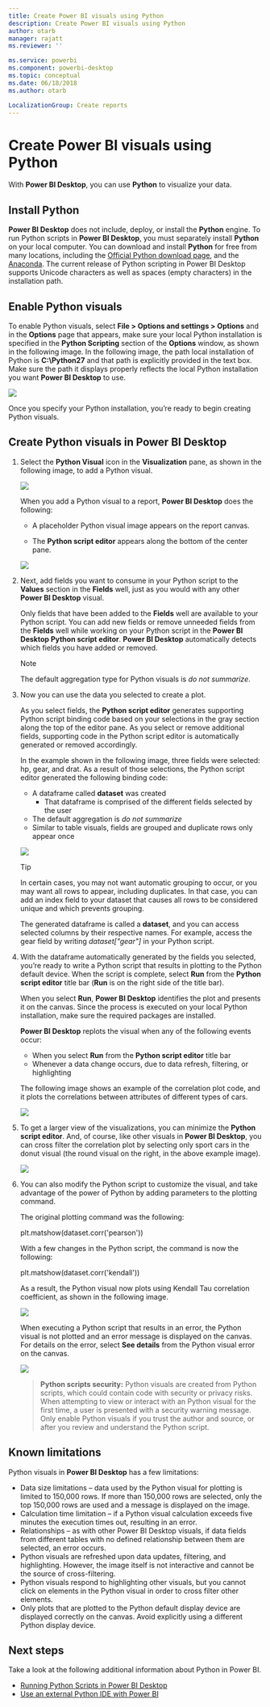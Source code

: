 ```yaml
---
title: Create Power BI visuals using Python
description: Create Power BI visuals using Python
author: otarb
manager: rajatt
ms.reviewer: ''

ms.service: powerbi
ms.component: powerbi-desktop
ms.topic: conceptual
ms.date: 06/18/2018
ms.author: otarb

LocalizationGroup: Create reports
---
```

# Create Power BI visuals using Python
With **Power BI Desktop**, you can use **Python** to visualize your data.

## Install Python
**Power BI Desktop** does not include, deploy, or install the **Python** engine. To run Python scripts in **Power BI Desktop**, you must separately install **Python** on your local computer. You can download and install **Python** for free from many locations, including the [Official Python download page](https://www.python.org/), and the [Anaconda](https://anaconda.org/anaconda/python/). The current release of Python scripting in Power BI Desktop supports Unicode characters as well as spaces (empty characters) in the installation path.

## Enable Python visuals
To enable Python visuals, select **File > Options and settings > Options** and in the **Options** page that appears, make sure your local Python installation is specified in the **Python Scripting** section of the **Options** window, as shown in the following image. In the following image, the path local installation of Python is **C:\Python27** and that path is explicitly provided in the text box. Make sure the path it displays properly reflects the local Python installation you want **Power BI Desktop** to use.
   
   ![](media/desktop-python-visuals/python-visuals-1.png)

Once you specify your Python installation, you’re ready to begin creating Python visuals.

## Create Python visuals in Power BI Desktop
1. Select the **Python Visual** icon in the **Visualization** pane, as shown in the following image, to add a Python visual.
   
   ![](media/desktop-python-visuals/python-visuals-2.png)

   When you add a Python visual to a report, **Power BI Desktop** does the following:
   
   - A placeholder Python visual image appears on the report canvas.
   
   - The **Python script editor** appears along the bottom of the center pane.
   
   ![](media/desktop-python-visuals/python-visuals-3.png)

2. Next, add fields you want to consume in your Python script to the **Values** section in the **Fields** well, just as you would with any other **Power BI Desktop** visual. 
    
    Only fields that have been added to the **Fields** well are available to your Python script. You can add new fields or remove unneeded fields from the **Fields** well while working on your Python script in the **Power BI Desktop Python script editor**. **Power BI Desktop** automatically detects which fields you have added or removed.
   
   > [!NOTE]
   > The default aggregation type for Python visuals is *do not summarize*.
   > 
   > 
   
3. Now you can use the data you selected to create a plot. 

    As you select fields, the **Python script editor** generates supporting Python script binding code based on your selections in the gray section along the top of the editor pane. As you select or remove additional fields, supporting code in the Python script editor is automatically generated or removed accordingly.
   
   In the example shown in the following image, three fields were selected: hp, gear, and drat. As a result of those selections, the Python script editor generated the following binding code:
   
   * A dataframe called **dataset** was created
     * That dataframe is comprised of the different fields selected by the user
   * The default aggregation is *do not summarize*
   * Similar to table visuals, fields are grouped and duplicate rows only appear once
   
   ![](media/desktop-python-visuals/python-visuals-4.png)
   
   > [!TIP]
   > In certain cases, you may not want automatic grouping to occur, or you may want all rows to appear, including duplicates. In that case, you can add an index field to your dataset that causes all rows to be considered unique and which prevents grouping.
   > 
   > 
   
   The generated dataframe is called a **dataset**, and you can access selected columns by their respective names. For example, access the gear field by writing *dataset["gear"]* in your Python script.

4. With the dataframe automatically generated by the fields you selected, you’re ready to write a Python script that results in plotting to the Python default device. When the script is complete, select **Run** from the **Python script editor** title bar (**Run** is on the right side of the title bar).
   
    When you select **Run**, **Power BI Desktop** identifies the plot and presents it on the canvas. Since the process is executed on your local Python installation, make sure the required packages are installed.
   
   **Power BI Desktop** replots the visual when any of the following events occur:
   
   * When you select **Run** from the **Python script editor** title bar
   * Whenever a data change occurs, due to data refresh, filtering, or highlighting

    The following image shows an example of the correlation plot code, and it plots the correlations between attributes of different types of cars.

    ![](media/desktop-python-visuals/python-visuals-5.png)

5. To get a larger view of the visualizations, you can minimize the **Python script editor**. And, of course, like other visuals in **Power BI Desktop**, you can cross filter the correlation plot by selecting only sport cars in the donut visual (the round visual on the right, in the above example image).

    ![](media/desktop-python-visuals/python-visuals-6.png)

6. You can also modify the Python script to customize the visual, and take advantage of the power of Python by adding parameters to the plotting command.

    The original plotting command was the following:

    plt.matshow(dataset.corr('pearson'))

    With a few changes in the Python script, the command is now the following:

    plt.matshow(dataset.corr('kendall'))

    As a result, the Python visual now plots using Kendall Tau correlation coefficient, as shown in the following image.

    ![](media/desktop-python-visuals/python-visuals-7.png)

    When executing a Python script that results in an error, the Python visual is not plotted and an error message is displayed on the canvas. For details on the error, select **See details** from the Python visual error on the canvas.

    ![](media/desktop-python-visuals/python-visuals-8.png)

    > **Python scripts security:** Python visuals are created from Python scripts, which could contain code with security or privacy risks. When attempting to view or interact with an Python visual for the first time, a user is presented with a security warning message. Only enable Python visuals if you trust the author and source, or after you review and understand the Python script.
    > 
    > 

## Known limitations
Python visuals in **Power BI Desktop** has a few limitations:

* Data size limitations – data used by the Python visual for plotting is limited to 150,000 rows. If more than 150,000 rows are selected, only the top 150,000 rows are used and a message is displayed on the image.
* Calculation time limitation – if a Python visual calculation exceeds five minutes the execution times out, resulting in an error.
* Relationships – as with other Power BI Desktop visuals, if data fields from different tables with no defined relationship between them are selected, an error occurs.
* Python visuals are refreshed upon data updates, filtering, and highlighting. However, the image itself is not interactive and cannot be the source of cross-filtering.
* Python visuals respond to highlighting other visuals, but you cannot click on elements in the Python visual in order to cross filter other elements.
* Only plots that are plotted to the Python default display device are displayed correctly on the canvas. Avoid explicitly using a different Python display device.

## Next steps
Take a look at the following additional information about Python in Power BI.

* [Running Python Scripts in Power BI Desktop](desktop-python-scripts.md)
* [Use an external Python IDE with Power BI](desktop-python-ide.md)

